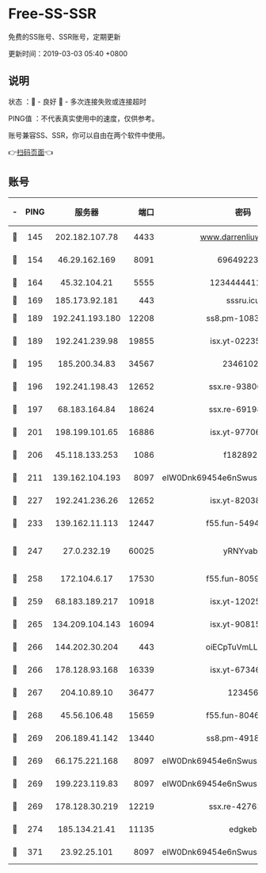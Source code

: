 # Free-SS-SSR

免费的SS账号、SSR账号，定期更新

更新时间：2019-03-03 05:40 +0800

## 说明

状态     ：🙂 - 良好 🙁 - 多次连接失败或连接超时

PING值   ：不代表真实使用中的速度，仅供参考。

账号兼容SS、SSR，你可以自由在两个软件中使用。

👉[扫码页面](https://liesauer.github.io/free-ss-ssr.github.io/)👈

## 账号

|-|PING|服务器|端口|密码|加密方式|区域|
|:----:|:----:|:-----:|-----:|:----:|:----:|:----:|
|🙂|145|202.182.107.78|4433|www.darrenliuwei.com|aes-256-cfb|JP|
|🙂|154|46.29.162.169|8091|6964922356|aes-256-cfb|RU|
|🙂|164|45.32.104.21|5555|1234444411111|aes-256-cfb|SG|
|🙂|169|185.173.92.181|443|sssru.icu|rc4-md5|RU|
|🙂|189|192.241.193.180|12208|ss8.pm-10835371|aes-256-cfb|US|
|🙂|189|192.241.239.98|19855|isx.yt-02235156|aes-256-cfb|US|
|🙂|195|185.200.34.83|34567|23461023|aes-256-cfb|US|
|🙂|196|192.241.198.43|12652|ssx.re-93806921|aes-256-cfb|US|
|🙂|197|68.183.164.84|18624|ssx.re-69198876|aes-256-cfb|US|
|🙂|201|198.199.101.65|16886|isx.yt-97706570|aes-256-cfb|US|
|🙂|206|45.118.133.253|1086|f1828920|aes-256-cfb|SG|
|🙂|211|139.162.104.193|8097|eIW0Dnk69454e6nSwuspv9DmS201tQ0D|aes-256-cfb|JP|
|🙂|227|192.241.236.26|12652|isx.yt-82038040|aes-256-cfb|US|
|🙂|233|139.162.11.113|12447|f55.fun-54942636|aes-256-cfb|SG|
|🙂|247|27.0.232.19|60025|yRNYvabB|xchacha20-ietf-poly1305|HK|
|🙂|258|172.104.6.17|17530|f55.fun-80599240|aes-256-cfb|US|
|🙂|259|68.183.189.217|10918|isx.yt-12025761|aes-256-cfb|SG|
|🙂|265|134.209.104.143|16094|isx.yt-90815095|aes-256-cfb|SG|
|🙂|266|144.202.30.204|443|oiECpTuVmLLxk4Ts|aes-256-cfb|US|
|🙂|266|178.128.93.168|16339|isx.yt-67346063|aes-256-cfb|SG|
|🙂|267|204.10.89.10|36477|123456|aes-256-cfb|US|
|🙂|268|45.56.106.48|15659|f55.fun-80465528|aes-256-cfb|US|
|🙂|269|206.189.41.142|13440|ss8.pm-49181075|aes-256-cfb|SG|
|🙂|269|66.175.221.168|8097|eIW0Dnk69454e6nSwuspv9DmS201tQ0D|aes-256-cfb|US|
|🙂|269|199.223.119.83|8097|eIW0Dnk69454e6nSwuspv9DmS201tQ0D|aes-256-cfb|US|
|🙂|269|178.128.30.219|12219|ssx.re-42762203|aes-256-cfb|SG|
|🙂|274|185.134.21.41|11135|edgkeb|aes-256-cfb|GB|
|🙂|371|23.92.25.101|8097|eIW0Dnk69454e6nSwuspv9DmS201tQ0D|aes-256-cfb|US|
